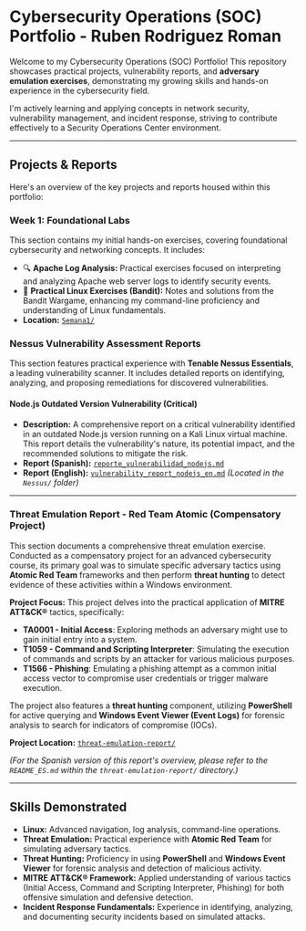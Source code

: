 # Cybersecurity Operations (SOC) Portfolio - Ruben Rodriguez Roman

Welcome to my Cybersecurity Operations (SOC) Portfolio! This repository showcases practical projects, vulnerability reports, and **adversary emulation exercises**, demonstrating my growing skills and hands-on experience in the cybersecurity field.

I'm actively learning and applying concepts in network security, vulnerability management, and incident response, striving to contribute effectively to a Security Operations Center environment.

---

## Projects & Reports

Here's an overview of the key projects and reports housed within this portfolio:

### Week 1: Foundational Labs
This section contains my initial hands-on exercises, covering foundational cybersecurity and networking concepts. It includes:
- 🔍 **Apache Log Analysis:** Practical exercises focused on interpreting and analyzing Apache web server logs to identify security events.
- 🐧 **Practical Linux Exercises (Bandit):** Notes and solutions from the Bandit Wargame, enhancing my command-line proficiency and understanding of Linux fundamentals.
- **Location:** [`Semana1/`](./Semana1/)

### Nessus Vulnerability Assessment Reports
This section features practical experience with **Tenable Nessus Essentials**, a leading vulnerability scanner. It includes detailed reports on identifying, analyzing, and proposing remediations for discovered vulnerabilities.

#### Node.js Outdated Version Vulnerability (Critical)
- **Description:** A comprehensive report on a critical vulnerability identified in an outdated Node.js version running on a Kali Linux virtual machine. This report details the vulnerability's nature, its potential impact, and the recommended solutions to mitigate the risk.
- **Report (Spanish):** [`reporte_vulnerabilidad_nodejs.md`](./Nessus/reporte_vulnerabilidad_nodejs.md)
- **Report (English):** [`vulnerability_report_nodejs_en.md`](./Nessus/vulnerability_report_nodejs_en.md)
    *(Located in the `Nessus/` folder)*

---

### Threat Emulation Report - Red Team Atomic (Compensatory Project)
This section documents a comprehensive threat emulation exercise. Conducted as a compensatory project for an advanced cybersecurity course, its primary goal was to simulate specific adversary tactics using **Atomic Red Team** frameworks and then perform **threat hunting** to detect evidence of these activities within a Windows environment.

**Project Focus:**
This project delves into the practical application of **MITRE ATT&CK®** tactics, specifically:
* **TA0001 - Initial Access**: Exploring methods an adversary might use to gain initial entry into a system.
* **T1059 - Command and Scripting Interpreter**: Simulating the execution of commands and scripts by an attacker for various malicious purposes.
* **T1566 - Phishing**: Emulating a phishing attempt as a common initial access vector to compromise user credentials or trigger malware execution.

The project also features a **threat hunting** component, utilizing **PowerShell** for active querying and **Windows Event Viewer (Event Logs)** for forensic analysis to search for indicators of compromise (IOCs).

**Project Location:** [`threat-emulation-report/`](./threat-emulation-report/)

*(For the Spanish version of this report's overview, please refer to the `README_ES.md` within the `threat-emulation-report/` directory.)*

---

## Skills Demonstrated

* **Linux:** Advanced navigation, log analysis, command-line operations.
* **Threat Emulation:** Practical experience with **Atomic Red Team** for simulating adversary tactics.
* **Threat Hunting:** Proficiency in using **PowerShell** and **Windows Event Viewer** for forensic analysis and detection of malicious activity.
* **MITRE ATT&CK® Framework:** Applied understanding of various tactics (Initial Access, Command and Scripting Interpreter, Phishing) for both offensive simulation and defensive detection.
* **Incident Response Fundamentals:** Experience in identifying, analyzing, and documenting security incidents based on simulated attacks.
